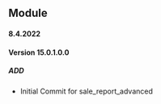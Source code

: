 ## Module <advanced sales report>

#### 8.4.2022
#### Version 15.0.1.0.0
##### ADD
- Initial Commit for sale_report_advanced
